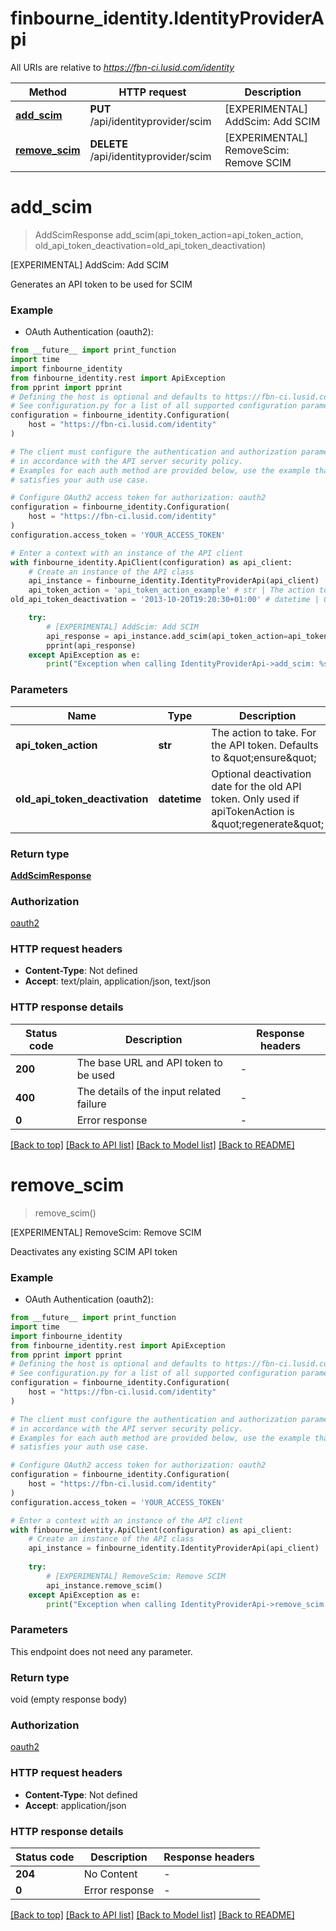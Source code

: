 # finbourne_identity.IdentityProviderApi

All URIs are relative to *https://fbn-ci.lusid.com/identity*

Method | HTTP request | Description
------------- | ------------- | -------------
[**add_scim**](IdentityProviderApi.md#add_scim) | **PUT** /api/identityprovider/scim | [EXPERIMENTAL] AddScim: Add SCIM
[**remove_scim**](IdentityProviderApi.md#remove_scim) | **DELETE** /api/identityprovider/scim | [EXPERIMENTAL] RemoveScim: Remove SCIM


# **add_scim**
> AddScimResponse add_scim(api_token_action=api_token_action, old_api_token_deactivation=old_api_token_deactivation)

[EXPERIMENTAL] AddScim: Add SCIM

Generates an API token to be used for SCIM

### Example

* OAuth Authentication (oauth2):
```python
from __future__ import print_function
import time
import finbourne_identity
from finbourne_identity.rest import ApiException
from pprint import pprint
# Defining the host is optional and defaults to https://fbn-ci.lusid.com/identity
# See configuration.py for a list of all supported configuration parameters.
configuration = finbourne_identity.Configuration(
    host = "https://fbn-ci.lusid.com/identity"
)

# The client must configure the authentication and authorization parameters
# in accordance with the API server security policy.
# Examples for each auth method are provided below, use the example that
# satisfies your auth use case.

# Configure OAuth2 access token for authorization: oauth2
configuration = finbourne_identity.Configuration(
    host = "https://fbn-ci.lusid.com/identity"
)
configuration.access_token = 'YOUR_ACCESS_TOKEN'

# Enter a context with an instance of the API client
with finbourne_identity.ApiClient(configuration) as api_client:
    # Create an instance of the API class
    api_instance = finbourne_identity.IdentityProviderApi(api_client)
    api_token_action = 'api_token_action_example' # str | The action to take. For the API token. Defaults to \"ensure\" (optional)
old_api_token_deactivation = '2013-10-20T19:20:30+01:00' # datetime | Optional deactivation date for the old API token. Only used if apiTokenAction is \"regenerate\" (optional)

    try:
        # [EXPERIMENTAL] AddScim: Add SCIM
        api_response = api_instance.add_scim(api_token_action=api_token_action, old_api_token_deactivation=old_api_token_deactivation)
        pprint(api_response)
    except ApiException as e:
        print("Exception when calling IdentityProviderApi->add_scim: %s\n" % e)
```

### Parameters

Name | Type | Description  | Notes
------------- | ------------- | ------------- | -------------
 **api_token_action** | **str**| The action to take. For the API token. Defaults to \&quot;ensure\&quot; | [optional] 
 **old_api_token_deactivation** | **datetime**| Optional deactivation date for the old API token. Only used if apiTokenAction is \&quot;regenerate\&quot; | [optional] 

### Return type

[**AddScimResponse**](AddScimResponse.md)

### Authorization

[oauth2](../README.md#oauth2)

### HTTP request headers

 - **Content-Type**: Not defined
 - **Accept**: text/plain, application/json, text/json

### HTTP response details
| Status code | Description | Response headers |
|-------------|-------------|------------------|
**200** | The base URL and API token to be used |  -  |
**400** | The details of the input related failure |  -  |
**0** | Error response |  -  |

[[Back to top]](#) [[Back to API list]](../README.md#documentation-for-api-endpoints) [[Back to Model list]](../README.md#documentation-for-models) [[Back to README]](../README.md)

# **remove_scim**
> remove_scim()

[EXPERIMENTAL] RemoveScim: Remove SCIM

Deactivates any existing SCIM API token

### Example

* OAuth Authentication (oauth2):
```python
from __future__ import print_function
import time
import finbourne_identity
from finbourne_identity.rest import ApiException
from pprint import pprint
# Defining the host is optional and defaults to https://fbn-ci.lusid.com/identity
# See configuration.py for a list of all supported configuration parameters.
configuration = finbourne_identity.Configuration(
    host = "https://fbn-ci.lusid.com/identity"
)

# The client must configure the authentication and authorization parameters
# in accordance with the API server security policy.
# Examples for each auth method are provided below, use the example that
# satisfies your auth use case.

# Configure OAuth2 access token for authorization: oauth2
configuration = finbourne_identity.Configuration(
    host = "https://fbn-ci.lusid.com/identity"
)
configuration.access_token = 'YOUR_ACCESS_TOKEN'

# Enter a context with an instance of the API client
with finbourne_identity.ApiClient(configuration) as api_client:
    # Create an instance of the API class
    api_instance = finbourne_identity.IdentityProviderApi(api_client)
    
    try:
        # [EXPERIMENTAL] RemoveScim: Remove SCIM
        api_instance.remove_scim()
    except ApiException as e:
        print("Exception when calling IdentityProviderApi->remove_scim: %s\n" % e)
```

### Parameters
This endpoint does not need any parameter.

### Return type

void (empty response body)

### Authorization

[oauth2](../README.md#oauth2)

### HTTP request headers

 - **Content-Type**: Not defined
 - **Accept**: application/json

### HTTP response details
| Status code | Description | Response headers |
|-------------|-------------|------------------|
**204** | No Content |  -  |
**0** | Error response |  -  |

[[Back to top]](#) [[Back to API list]](../README.md#documentation-for-api-endpoints) [[Back to Model list]](../README.md#documentation-for-models) [[Back to README]](../README.md)

